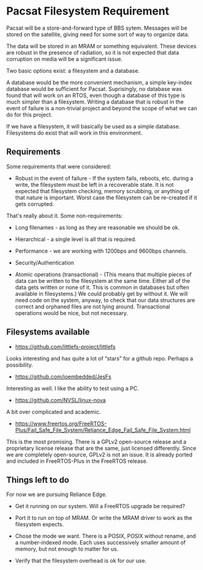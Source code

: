 # Pacsat Filesystem Requirement

Pacsat will be a store-and-forward type of BBS sytem.  Messages will
be stored on the satellite, giving need for some sort of way to
organize data.

The data will be stored in an MRAM or something equivalent.  These
devices are robust in the presence of radiation, so it is not expected
that data corruption on media will be a significant issue.

Two basic options exist: a filesystem and a database.

A database would be the more convenient mechanism, a simple key-index
database would be sufficient for Pacsat.  Suprisingly, no database was
found that will work on an RTOS, even though a database of this type
is much simpler than a filesystem.  Writing a database that is robust
in the event of failure is a non-trivial project and beyond the scope
of what we can do for this project.

If we have a filesystem, it will basically be used as a simple
database.  Filesystems do exist that will work in this environment.

## Requirements

Some requirements that were considered:

* Robust in the event of failure - If the system fails, reboots,
  etc. during a write, the filesystem must be left in a recoverable
  state.  It is not expected that filesystem checking, memory
  scrubbing, or anything of that nature is important.  Worst case the
  filesystem can be re-created if it gets corrupted.

That's really about it.  Some non-requirements:

* Long filenames - as long as they are reasonable we should be ok.

* Hierarchical - a single level is all that is required.

* Performance - we are working with 1200bps and 9600bps channels.

* Security/Authentication

* Atomic operations (transactional) - (This means that multiple pieces
  of data can be written to the filesystem at the same time.  Either
  all of the data gets written or none of it.  This is common in
  databases but often available in filesystems.)  We could probably
  get by without it.  We will need code on the system, anyway, to
  check that our data structures are correct and orphaned files are
  not lying around.  Transactional operations would be nice, but not
  necessary.

## Filesystems available

* https://github.com/littlefs-project/littlefs

Looks interesting and has quite a lot of “stars” for a github repo.
Perhaps a possibility.

* https://github.com/joembedded/JesFs

Interesting as well.  I like the ability to test using a PC.

* https://github.com/NVSL/linux-nova

A bit over complicated and academic.

* https://www.freertos.org/FreeRTOS-Plus/Fail_Safe_File_System/Reliance_Edge_Fail_Safe_File_System.html

This is the most promising.  There is a GPLv2 open-source release and
a proprietary license release that are the same, just licensed
differently.  Since we are completely open-source, GPLv2 is not an
issue.  It is already ported and included in FreeRTOS-Plus in the
FreeRTOS release.

## Things left to do

For now we are pursuing Reliance Edge.

* Get it running on our system.  Will a FreeRTOS upgrade be required?

* Port it to run on top of MRAM.  Or write the MRAM driver to work as
  the filesystem expects.

* Chose the mode we want.  There is a POSIX, POSIX without rename, and
  a number-indexed mode.  Each uses successively smaller amount of
  memory, but not enough to matter for us.

* Verify that the filesystem overhead is ok for our use.
